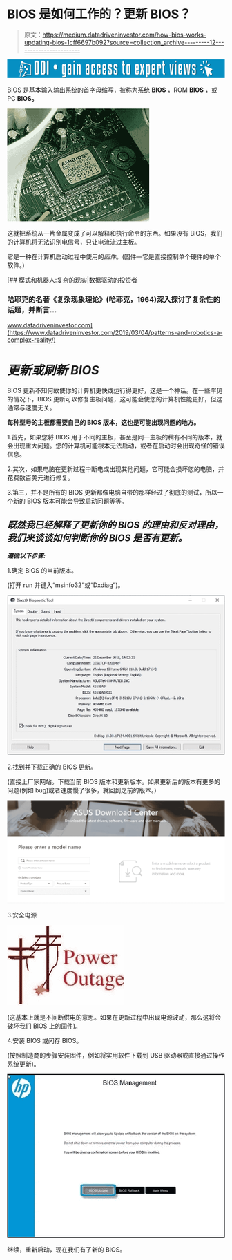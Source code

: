 # BIOS 是如何工作的？更新 BIOS？

> 原文：<https://medium.datadriveninvestor.com/how-bios-works-updating-bios-1cff6697b092?source=collection_archive---------12----------------------->

[![](img/a7636abd37bc5d7809940d3dbce24a89.png)](http://www.track.datadriveninvestor.com/1B9E)

BIOS 是基本输入输出系统的首字母缩写，被称为系统 **BIOS** ，ROM **BIOS** ，或 PC **BIOS。**

![](img/b440ff8e3073d126081b48ca307f9270.png)

这就把系统从一片金属变成了可以解释和执行命令的东西。如果没有 BIOS，我们的计算机将无法识别电信号，只让电流流过主板。

它是一种在计算机启动过程中使用的*固件*。(固件—它是直接控制单个硬件的单个软件。)

[](https://www.datadriveninvestor.com/2019/03/04/patterns-and-robotics-a-complex-reality/) [## 模式和机器人:复杂的现实|数据驱动的投资者

### 哈耶克的名著《复杂现象理论》(哈耶克，1964)深入探讨了复杂性的话题，并断言…

www.datadriveninvestor.com](https://www.datadriveninvestor.com/2019/03/04/patterns-and-robotics-a-complex-reality/) 

# ***更新或刷新 BIOS***

BIOS 更新不知何故使你的计算机更快或运行得更好，这是一个神话。在一些罕见的情况下，BIOS 更新可以修复主板问题，这可能会使您的计算机性能更好，但这通常与速度无关。

**每种型号的主板都需要自己的 BIOS 版本，这也是可能出现问题的地方。**

1.首先，如果您将 BIOS 用于不同的主板，甚至是同一主板的稍有不同的版本，就会出现重大问题。您的计算机可能根本无法启动，或者在启动时会出现奇怪的错误信息。

2.其次，如果电脑在更新过程中断电或出现其他问题，它可能会损坏您的电脑，并花费数百美元进行修复。

3.第三，并不是所有的 BIOS 更新都像电脑自带的那样经过了彻底的测试，所以一个新的 BIOS 版本可能会导致启动问题等等。

## ***既然我已经解释了更新你的 BIOS 的理由和反对理由，我们来谈谈如何判断你的 BIOS 是否有更新。***

***遵循以下步骤:***

1.确定 BIOS 的当前版本。

(打开 run 并键入“msinfo32”或“Dxdiag”)。

![](img/340f57697fa9d2054e7b39123270c150.png)

2.找到并下载正确的 BIOS 更新。

(直接上厂家网站。下载当前 BIOS 版本和更新版本。如果更新后的版本有更多的问题(例如 bug)或者速度慢了很多，就回到之前的版本。)

![](img/fd4d0393cf038d9c8691bfefb018e16e.png)

3.安全电源

![](img/87830fa71006bc52919b0ceee7446476.png)

(这基本上就是不间断供电的意思。如果在更新过程中出现电源波动，那么这将会破坏我们 BIOS 上的固件)。

4.安装 BIOS 或闪存 BIOS。

(按照制造商的步骤安装固件，例如将实用软件下载到 USB 驱动器或直接通过操作系统更新)。

![](img/da74f43ae4f30da3314a312c8fb9fee8.png)

继续，重新启动，现在我们有了新的 BIOS。